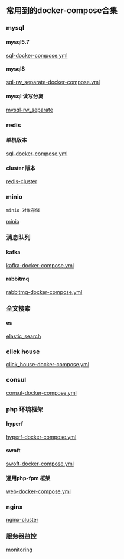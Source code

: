 ## 常用到的docker-compose合集

### mysql
#### mysql5.7
[sql-docker-compose.yml](sql-docker-compose.yml)
#### mysql8
[sql-rw_separate-docker-compose.yml](mysql-rw_separate%2Fsql-rw_separate-docker-compose.yml)

#### mysql 读写分离

[mysql-rw_separate](mysql-rw_separate)

### redis
#### 单机版本
[sql-docker-compose.yml](sql-docker-compose.yml)
#### cluster 版本
[redis-cluster](redis-cluster)


### minio
```
minio 对象存储
```
[minio](minio)


### 消息队列
#### kafka
[kafka-docker-compose.yml](kafka-docker-compose.yml)
#### rabbitmq
[rabbitmq-docker-compose.yml](rabbitmq-docker-compose.yml)


### 全文搜索
#### es
[elastic_search](elastic_search)

### click house

[click_house-docker-compose.yml](click_house-docker-compose.yml)

### consul
[consul-docker-compose.yml](consul-docker-compose.yml)

### php 环境框架

#### hyperf
[hyperf-docker-compose.yml](hyperf-docker-compose.yml)

#### swoft

[swoft-docker-compose.yml](swoft-docker-compose.yml)

#### 通用php-fpm 框架

[web-docker-compose.yml](web-docker-compose.yml)

### nginx

[nginx-cluster](nginx-cluster)

### 服务器监控 
[monitoring](monitoring)